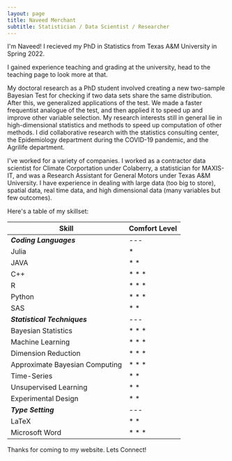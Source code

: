 ```yaml
---
layout: page
title: Naveed Merchant
subtitle: Statistician / Data Scientist / Researcher
---
```


I'm Naveed! I recieved my PhD in Statistics from Texas A&M University in Spring 2022. 

I gained experience teaching and grading at the university, head to the teaching page to look more at that.

My doctoral research as a PhD student involved creating a new two-sample Bayesian Test for checking if two data sets share the same distribution. After this, we generalized applications of the test. We made a faster frequentist analogue of the test, and then applied it to speed up and improve other variable selection. My research interests still in general lie in high-dimensional statistics and methods to speed up computation of other methods. I did collaborative research with the statistics consulting center, the Epidemiology department during the COVID-19 pandemic, and the Agrilife department. 
 
I've worked for a variety of companies. I worked as a contractor data scientist for Climate Corportation under Colaberry, a statistician for MAXIS-IT, and was a Research Assistant for General Motors under Texas A&M University. I have experience in dealing with large data (too big to store), spatial data, real time data, and high dimensional data (many variables but few outcomes). 

Here's a table of my skillset:

| Skill | Comfort Level |
| --- | ----------- |
| **_Coding Languages_** | --- |
| Julia | \* | 
| JAVA | \* \* | 
| C++ | \* \* \* | 
| R | \* \* \* |
| Python | \* \* \* |
| SAS | \* \*  |
| **_Statistical Techniques_** | --- |
| Bayesian Statistics | \* \* \* |
| Machine Learning | \* \* \* |
| Dimension Reduction | \* \* \* |
| Approximate Bayesian Computing | \* \* \* |
| Time-Series | \* \* |
| Unsupervised Learning | \* \* |
| Experimental Design | \* \* |
| **_Type Setting_** | --- |
| LaTeX | \* \* |
| Microsoft Word | \* \* \* |



Thanks for coming to my website. Lets Connect!